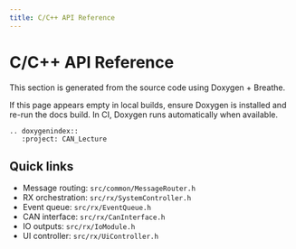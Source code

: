```yaml
---
title: C/C++ API Reference
---
```


# C/C++ API Reference

This section is generated from the source code using Doxygen + Breathe.

If this page appears empty in local builds, ensure Doxygen is installed and re-run the docs build. In CI, Doxygen runs automatically when available.

```{eval-rst}
.. doxygenindex::
   :project: CAN_Lecture
```

## Quick links

- Message routing: `src/common/MessageRouter.h`
- RX orchestration: `src/rx/SystemController.h`
- Event queue: `src/rx/EventQueue.h`
- CAN interface: `src/rx/CanInterface.h`
- IO outputs: `src/rx/IoModule.h`
- UI controller: `src/rx/UiController.h`
